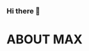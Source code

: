 ### Hi there 👋

<h1> ABOUT MAX <h1>
<!--
**Max-Bailke/Max-Bailke** is a ✨ _special_ ✨ repository because its `README.md` (this file) appears on your GitHub profile.

Here are some ideas to get you started:

- 🔭 I’m currently working on ...
- 🌱 I’m currently learning ...
- 👯 I’m looking to collaborate on ...
- 🤔 I’m looking for help with ...
- 💬 Ask me about ...
- 📫 How to reach me: ...
- 😄 Pronouns: ...
- ⚡ Fun fact: ...
Use this link to add stats... https://github.com/ryo-ma/github-profile-trophy
-->
- 🔭 I’m currently working on ... Personal Projects only. 
- 🌱 I’m currently learning ... HTML, CSS and JavaScript for Web Dev. 
- 👯 I’m looking to collaborate on ... React Projects. 
- 💬 Ask me about ... My Step Dad. He's an awesome programmer. https://github.com/rickmansfield
- 📫 How to reach me: ... impossible. 
- 😄 Pronouns: ... Are you kidding
- ⚡ Fun fact: ... I Golf and I'm really good. 

[![trophy](https://github-profile-trophy.vercel.app/?username=Max-Bailke)](https://github.com/ryo-ma/github-profile-trophy)
